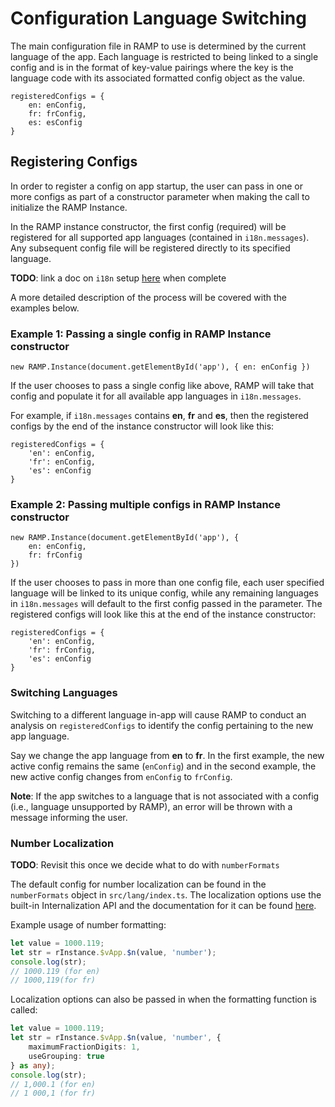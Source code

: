 # Configuration Language Switching

The main configuration file in RAMP to use is determined by the current language of the app. Each language is restricted to being linked to a single config and is in the format of key-value pairings where the key is the language code with its associated formatted config object as the value.

```
registeredConfigs = {
    en: enConfig,
    fr: frConfig,
    es: esConfig
}
```

## Registering Configs

In order to register a config on app startup, the user can pass in one or more configs as part of a constructor parameter when making the call to initialize the RAMP Instance.

In the RAMP instance constructor, the first config (required) will be registered for all supported app languages (contained in `i18n.messages`). Any subsequent config file will be registered directly to its specified language.

**TODO**: link a doc on `i18n` setup [here]() when complete

A more detailed description of the process will be covered with the examples below.

### Example 1: Passing a single config in RAMP Instance constructor

```typescript=
new RAMP.Instance(document.getElementById('app'), { en: enConfig })
```

If the user chooses to pass a single config like above, RAMP will take that config and populate it for all available app languages in `i18n.messages`.

For example, if `i18n.messages` contains **en**, **fr** and **es**, then the registered configs by the end of the instance constructor will look like this:

```
registeredConfigs = {
    'en': enConfig,
    'fr': enConfig,
    'es': enConfig
}
```

### Example 2: Passing multiple configs in RAMP Instance constructor

```typescript=
new RAMP.Instance(document.getElementById('app'), {
    en: enConfig,
    fr: frConfig
})
```

If the user chooses to pass in more than one config file, each user specified language will be linked to its unique config, while any remaining languages in `i18n.messages` will default to the first config passed in the parameter. The registered configs will look like this at the end of the instance constructor:

```
registeredConfigs = {
    'en': enConfig,
    'fr': frConfig,
    'es': enConfig
}
```

### Switching Languages

Switching to a different language in-app will cause RAMP to conduct an analysis on `registeredConfigs` to identify the config pertaining to the new app language.

Say we change the app language from **en** to **fr**. In the first example, the new active config remains the same (`enConfig`) and in the second example, the new active config changes from `enConfig` to `frConfig`.

**Note**: If the app switches to a language that is not associated with a config (i.e., language unsupported by RAMP), an error will be thrown with a message informing the user.

### Number Localization

**TODO**: Revisit this once we decide what to do with `numberFormats`

The default config for number localization can be found in the `numberFormats` object in `src/lang/index.ts`.
The localization options use the built-in Internalization API and the documentation for it can be found [here](https://developer.mozilla.org/en-US/docs/Web/JavaScript/Reference/Global_Objects/Intl/NumberFormat/NumberFormat).

Example usage of number formatting:

```ts
let value = 1000.119;
let str = rInstance.$vApp.$n(value, 'number');
console.log(str);
// 1000.119 (for en)
// 1000,119(for fr)
```

Localization options can also be passed in when the formatting function is called:

```ts
let value = 1000.119;
let str = rInstance.$vApp.$n(value, 'number', {
    maximumFractionDigits: 1,
    useGrouping: true
} as any);
console.log(str);
// 1,000.1 (for en)
// 1 000,1 (for fr)
```

